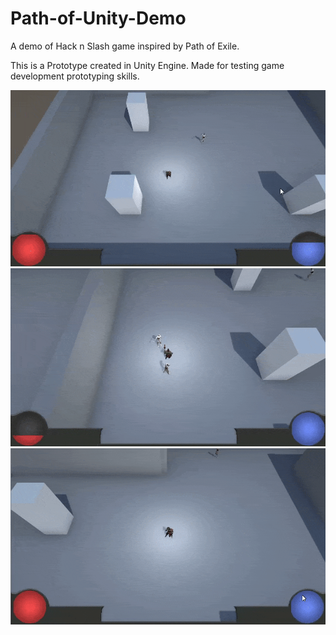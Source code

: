# Path-of-Unity-Demo
A demo of Hack n Slash game inspired by Path of Exile. 

This is a Prototype created in Unity Engine. 
Made for testing game development prototyping skills.

![](Media/pou1.gif)
![](Media/pou2.gif)
![](Media/pou3.gif)